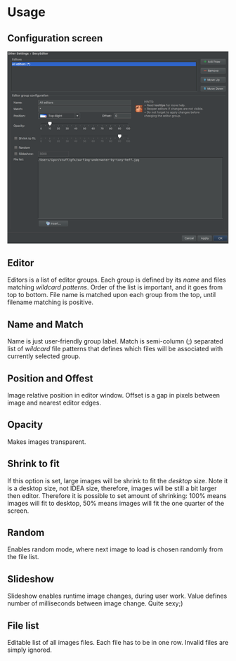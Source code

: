 # Usage

## Configuration screen

![](config.png)

## Editor

Editors is a list of editor groups. Each group is defined by its *name* and files matching *wildcard patterns*. Order of the list is important, and it goes from top to bottom. File name is matched upon each group from the top, until filename matching is positive.

## Name and Match

Name is just user-friendly group label. Match is semi-column (;) separated list of *wildcard* file patterns that defines which files will be associated with currently selected group.

## Position and Offest

Image relative position in editor window. Offset is a gap in pixels between image and nearest editor edges.

## Opacity

Makes images transparent.

## Shrink to fit

If this option is set, large images will be shrink to fit the *desktop* size. Note it is a desktop size, not IDEA size, therefore, images will be still a bit larger then editor. Therefore it is possible to set amount of shrinking: 100% means images will fit to desktop, 50% means images will fit the one quarter of the screen.

## Random

Enables random mode, where next image to load is chosen randomly from the file list.

## Slideshow

Slideshow enables runtime image changes, during user work. Value defines number of milliseconds between image change. Quite sexy;)

## File list

Editable list of all images files. Each file has to be in one row. Invalid files are simply ignored.